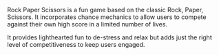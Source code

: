 Rock Paper Scissors is a fun game based on the classic Rock, Paper, Scissors. It incorporates chance mechanics to allow users to compete against their own high score in a limited number of lives.

It provides lighthearted fun to de-stress and relax but adds just the right level of competitiveness to keep users engaged. 

